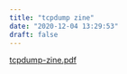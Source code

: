 ```yaml
---
title: "tcpdump zine"
date: "2020-12-04 13:29:53"
draft: false
---
```

[tcpdump-zine.pdf](https://www.yuque.com/attachments/yuque/0/2020/pdf/280451/1607059806872-996e8e81-0e4e-41e4-9d29-75b38eb33061.pdf)


